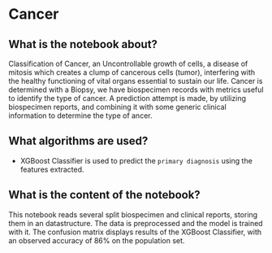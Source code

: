 # Cancer

## What is the notebook about?
Classification of Cancer, an Uncontrollable growth of cells, a disease of mitosis which creates a clump of cancerous cells (tumor), interfering with the healthy functioning of vital organs essential to sustain our life. 
Cancer is determined with a Biopsy, we have biospecimen records with metrics useful to identify the type of cancer. A prediction attempt is made, by utilizing biospecimen reports, and combining it with some generic clinical information to determine the type of ancer.

## What algorithms are used?
* XGBoost Classifier is used to predict the `primary diagnosis` using the features extracted.

## What is the content of the notebook?
This notebook reads several split biospecimen and clinical reports, storing them in an datastructure. The data is preprocessed and the model is trained with it.
The confusion matrix displays results of the XGBoost Classifier, with an observed accuracy of 86% on the population set.
